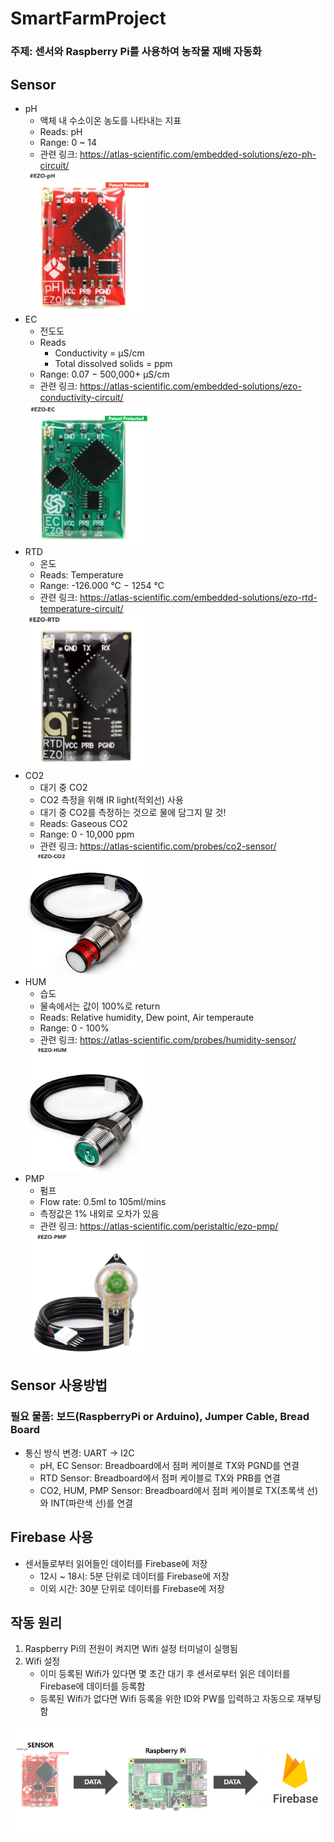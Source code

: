 # SmartFarmProject
### 주제: 센서와 Raspberry Pi를 사용하여 농작물 재배 자동화
## Sensor
* pH
  - 액체 내 수소이온 농도를 나타내는 지표
  - Reads: pH
  - Range: 0 ~ 14
  - 관련 링크: https://atlas-scientific.com/embedded-solutions/ezo-ph-circuit/
  <img src="image/pH.PNG" width="200">
* EC
  - 전도도
  - Reads
    + Conductivity = μS/cm
    + Total dissolved solids = ppm
  - Range: 	0.07 − 500,000+ μS/cm
  - 관련 링크: https://atlas-scientific.com/embedded-solutions/ezo-conductivity-circuit/
  <img src="image/ec.PNG" width="200">
* RTD
  - 온도
  - Reads: Temperature
  - Range: -126.000 °C − 1254 °C
  - 관련 링크: https://atlas-scientific.com/embedded-solutions/ezo-rtd-temperature-circuit/
  <img src="image/rtd.PNG" width="200">
* CO2
  - 대기 중 CO2
  - CO2 측정을 위해 IR light(적외선) 사용
  - 대기 중 CO2를 측정하는 것으로 물에 담그지 말 것!
  - Reads: Gaseous CO2
  - Range: 0 - 10,000 ppm
  - 관련 링크: https://atlas-scientific.com/probes/co2-sensor/
  <img src="image/co2.PNG" width="200">
* HUM
  - 습도
  - 물속에서는 값이 100%로 return
  - Reads: Relative humidity, Dew point, Air temperaute
  - Range: 0 - 100%
  - 관련 링크: https://atlas-scientific.com/probes/humidity-sensor/
  <img src="image/hum.PNG" width="200">
* PMP
  - 펌프
  - Flow rate:	0.5ml to 105ml/mins
  - 측정값은 1% 내외로 오차가 있음 
  - 관련 링크: https://atlas-scientific.com/peristaltic/ezo-pmp/
  <img src="image/pmp.PNG" width="200">
## Sensor 사용방법
### 필요 물품: 보드(RaspberryPi or Arduino), Jumper Cable, Bread Board
* 통신 방식 변경: UART -> I2C
  - pH, EC Sensor: Breadboard에서 점퍼 케이블로 TX와 PGND를 연결
  - RTD Sensor: Breadboard에서 점퍼 케이블로 TX와 PRB를 연결
  - CO2, HUM, PMP Sensor: Breadboard에서 점퍼 케이블로 TX(초록색 선)와 INT(파란색 선)를 연결
## Firebase 사용
* 센서들로부터 읽어들인 데이터를 Firebase에 저장
  - 12시 ~ 18시: 5분 단위로 데이터를 Firebase에 저장
  - 이외 시간: 30분 단위로 데이터를 Firebase에 저장
## 작동 원리
1. Raspberry Pi의 전원이 켜지면 Wifi 설정 터미널이 실행됨
2. Wifi 설정
    - 이미 등록된 Wifi가 있다면 몇 초간 대기 후 센서로부터 읽은 데이터를 Firebase에 데이터를 등록함
    - 등록된 Wifi가 없다면 Wifi 등록을 위한 ID와 PW를 입력하고 자동으로 재부팅함
<img src="image/WayToRun.PNG" width="800">
